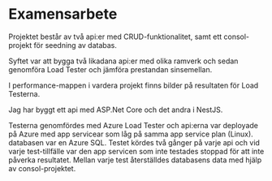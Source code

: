 # Examensarbete

Projektet består av två api:er med CRUD-funktionalitet, samt ett consol-projekt för seedning av databas.

Syftet var att bygga två likadana api:er med olika ramverk och sedan genomföra Load Tester och jämföra prestandan sinsemellan.

I performance-mappen i vardera projekt finns bilder på resultaten för Load Testerna.

Jag har byggt ett api med ASP.Net Core och det andra i NestJS.

Testerna genomfördes med Azure Load Tester och api:erna var deployade på Azure med app servicear som låg på samma app service plan (Linux). databasen var en Azure SQL.
Testet kördes två gånger på varje api och vid varje test-tillfälle var den app servicen som inte testades stoppad för att inte påverka resultatet.
Mellan varje test återställdes databasens data med hjälp av consol-projektet.
